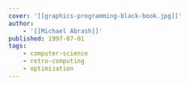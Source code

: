 ```yaml
---
cover: '[[graphics-programming-black-book.jpg]]'
author:
    - '[[Michael Abrash]]'
published: 1997-07-01
tags:
    - computer-science
    - retro-computing
    - optimization
---
```

